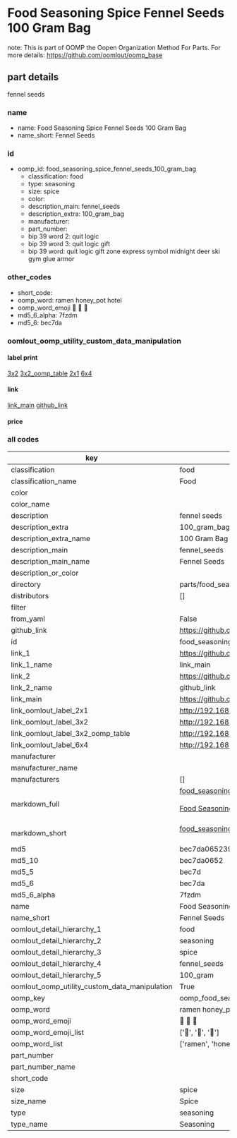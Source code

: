 # Food Seasoning Spice Fennel Seeds 100 Gram Bag  

note: This is part of OOMP the Oopen Organization Method For Parts. For more details: https://github.com/oomlout/oomp_base

##  part details



fennel seeds

### name
* name: Food Seasoning Spice Fennel Seeds 100 Gram Bag
* name_short: Fennel Seeds
### id
* oomp_id: food_seasoning_spice_fennel_seeds_100_gram_bag
  * classification: food
  * type: seasoning
  * size: spice
  * color: 
  * description_main: fennel_seeds
  * description_extra: 100_gram_bag
  * manufacturer: 
  * part_number: 
  * bip 39 word 2: quit logic
  * bip 39 word 3: quit logic gift
  * bip 39 word: quit logic gift zone express symbol midnight deer ski gym glue armor

### other_codes
* short_code: 
* oomp_word: ramen honey_pot hotel
* oomp_word_emoji :ramen: :honey_pot: :hotel:
* md5_6_alpha: 7fzdm
* md5_6: bec7da






### oomlout_oomp_utility_custom_data_manipulation
#### label print
[3x2](http://192.168.1.245:1112/?label=oomp%207fzdm)
[3x2_oomp_table](http://192.168.1.107:1112/?label=oomp%207fzdm)
[2x1](http://192.168.1.242:1112/?label=oomp%207fzdm)
[6x4](http://192.168.1.55:1112/?label=oomp%207fzdm)    

#### link

[link_main](https://github.com/oomlout/oomlout_oomp_current_version_messy/tree/main/parts/food_seasoning_spice_fennel_seeds_100_gram_bag) [github_link](https://github.com/oomlout/oomlout_oomp_part_src/tree/main/parts/food_seasoning_spice_fennel_seeds_100_gram_bag)                             

#### price







### all codes 
| key | value |  
| --- | --- |  
| classification | food |  
| classification_name | Food |  
| color |  |  
| color_name |  |  
| description | fennel seeds |  
| description_extra | 100_gram_bag |  
| description_extra_name | 100 Gram Bag |  
| description_main | fennel_seeds |  
| description_main_name | Fennel Seeds |  
| description_or_color |   |  
| directory | parts/food_seasoning_spice_fennel_seeds_100_gram_bag |  
| distributors | [] |  
| filter |  |  
| from_yaml | False |  
| github_link | https://github.com/oomlout/oomlout_oomp_part_src/tree/main/parts/food_seasoning_spice_fennel_seeds_100_gram_bag |  
| id | food_seasoning_spice_fennel_seeds_100_gram_bag |  
| link_1 | https://github.com/oomlout/oomlout_oomp_current_version_messy/tree/main/parts/food_seasoning_spice_fennel_seeds_100_gram_bag |  
| link_1_name | link_main |  
| link_2 | https://github.com/oomlout/oomlout_oomp_part_src/tree/main/parts/food_seasoning_spice_fennel_seeds_100_gram_bag |  
| link_2_name | github_link |  
| link_main | https://github.com/oomlout/oomlout_oomp_current_version_messy/tree/main/parts/food_seasoning_spice_fennel_seeds_100_gram_bag |  
| link_oomlout_label_2x1 | http://192.168.1.242:1112/?label=oomp%207fzdm |  
| link_oomlout_label_3x2 | http://192.168.1.245:1112/?label=oomp%207fzdm |  
| link_oomlout_label_3x2_oomp_table | http://192.168.1.107:1112/?label=oomp%207fzdm |  
| link_oomlout_label_6x4 | http://192.168.1.55:1112/?label=oomp%207fzdm |  
| manufacturer |  |  
| manufacturer_name |  |  
| manufacturers | [] |  
| markdown_full | [food_seasoning_spice_fennel_seeds_100_gram_bag](https://github.com/oomlout/oomlout_oomp_current_version_messy/tree/main/parts/food_seasoning_spice_fennel_seeds_100_gram_bag)<br>[](https://github.com/oomlout/oomlout_oomp_current_version_messy/tree/main/parts/food_seasoning_spice_fennel_seeds_100_gram_bag)<br>[Food Seasoning Spice Fennel Seeds 100 Gram Bag](https://github.com/oomlout/oomlout_oomp_current_version_messy/tree/main/parts/food_seasoning_spice_fennel_seeds_100_gram_bag)<br><br> |  
| markdown_short | [food_seasoning_spice_fennel_seeds_100_gram_bag](https://github.com/oomlout/oomlout_oomp_current_version_messy/tree/main/parts/food_seasoning_spice_fennel_seeds_100_gram_bag)<br><br> |  
| md5 | bec7da065239518f71a86ffcc3a0e57e |  
| md5_10 | bec7da0652 |  
| md5_5 | bec7d |  
| md5_6 | bec7da |  
| md5_6_alpha | 7fzdm |  
| name | Food Seasoning Spice Fennel Seeds 100 Gram Bag |  
| name_short | Fennel Seeds |  
| oomlout_detail_hierarchy_1 | food |  
| oomlout_detail_hierarchy_2 | seasoning |  
| oomlout_detail_hierarchy_3 | spice |  
| oomlout_detail_hierarchy_4 | fennel_seeds |  
| oomlout_detail_hierarchy_5 | 100_gram |  
| oomlout_oomp_utility_custom_data_manipulation | True |  
| oomp_key | oomp_food_seasoning_spice_fennel_seeds_100_gram_bag |  
| oomp_word | ramen honey_pot hotel |  
| oomp_word_emoji | :ramen: :honey_pot: :hotel: |  
| oomp_word_emoji_list | [':ramen:', ':honey_pot:', ':hotel:'] |  
| oomp_word_list | ['ramen', 'honey_pot', 'hotel'] |  
| part_number |  |  
| part_number_name |  |  
| short_code |  |  
| size | spice |  
| size_name | Spice |  
| type | seasoning |  
| type_name | Seasoning |  
